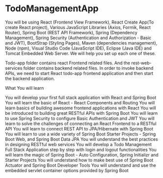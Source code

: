 # TodoManagementApp
You will be using React (Frontend View Framework), React Create App(To create React project), Various JavaScript Libraries (Axios, Formik, React Router), 
Spring Boot (REST API Framework), Spring (Dependency Management), Spring Security (Authentication and Authorization - Basic and JWT), BootStrap (Styling 
Pages), Maven (dependencies management), Node (npm), Visual Studio Code (JavaScript IDE), Eclipse (Java IDE) and Tomcat Embedded Web Server. We will help 
you set up each one of these.

Todo-app folder contains react Frontend related files. And the rest-web-services folder contains backend related files.
In order to invoke backend APIs, we need to start React todo-app frontend application and then start the backend application.


What You will learn

You will develop your first full stack application with React and Spring Boot
You will learn the basic of React - React Components and Routing
You will learn basics of building awesome frontend applications with React
You will be introduced to building great RESTful APIs with Spring Boot
You will learn to use Spring Security to configure Basic Authentication and JWT
You will learn to solve the challenges of connecting an React Frontend to a RESTful API
You will learn to connect REST API to JPA/Hibernate with Spring Boot
You will learn to use a wide variety of Spring Boot Starter Projects - Spring Boot Web, and Spring Boot Data JPA
You will understand the best practices in designing RESTful web services
You will develop a Todo Management Full Stack Application step by step with login and logout functionalities
You will learn the magic of Spring Boot - Auto Configuration, Spring Initializr and Starter Projects
You will understand how to make best use of Spring Boot Actuator and Spring Boot Developer Tools
You will understand and use the embedded servlet container options provided by Spring Boot
